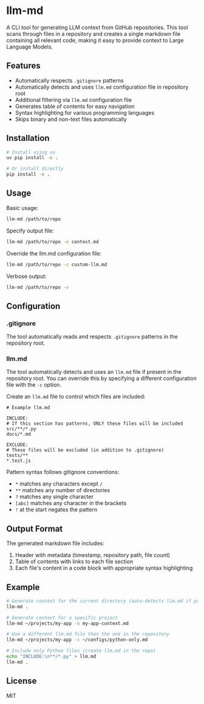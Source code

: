 # llm-md

A CLI tool for generating LLM context from GitHub repositories. This tool scans through files in a repository and creates a single markdown file containing all relevant code, making it easy to provide context to Large Language Models.

## Features

- Automatically respects `.gitignore` patterns
- Automatically detects and uses `llm.md` configuration file in repository root
- Additional filtering via `llm.md` configuration file
- Generates table of contents for easy navigation
- Syntax highlighting for various programming languages
- Skips binary and non-text files automatically

## Installation

```bash
# Install using uv
uv pip install -e .

# Or install directly
pip install -e .
```

## Usage

Basic usage:
```bash
llm-md /path/to/repo
```

Specify output file:
```bash
llm-md /path/to/repo -o context.md
```

Override the llm.md configuration file:
```bash
llm-md /path/to/repo -c custom-llm.md
```

Verbose output:
```bash
llm-md /path/to/repo -v
```

## Configuration

### .gitignore

The tool automatically reads and respects `.gitignore` patterns in the repository root.

### llm.md

The tool automatically detects and uses an `llm.md` file if present in the repository root. You can override this by specifying a different configuration file with the `-c` option.

Create an `llm.md` file to control which files are included:

```
# Example llm.md

INCLUDE:
# If this section has patterns, ONLY these files will be included
src/**/*.py
docs/*.md

EXCLUDE:
# These files will be excluded (in addition to .gitignore)
tests/**
*.test.js
```

Pattern syntax follows gitignore conventions:
- `*` matches any characters except `/`
- `**` matches any number of directories
- `?` matches any single character
- `[abc]` matches any character in the brackets
- `!` at the start negates the pattern

## Output Format

The generated markdown file includes:
1. Header with metadata (timestamp, repository path, file count)
2. Table of contents with links to each file section
3. Each file's content in a code block with appropriate syntax highlighting

## Example

```bash
# Generate context for the current directory (auto-detects llm.md if present)
llm-md .

# Generate context for a specific project
llm-md ~/projects/my-app -o my-app-context.md

# Use a different llm.md file than the one in the repository
llm-md ~/projects/my-app -c ~/configs/python-only.md

# Include only Python files (create llm.md in the repo)
echo "INCLUDE:\n**/*.py" > llm.md
llm-md .
```

## License

MIT